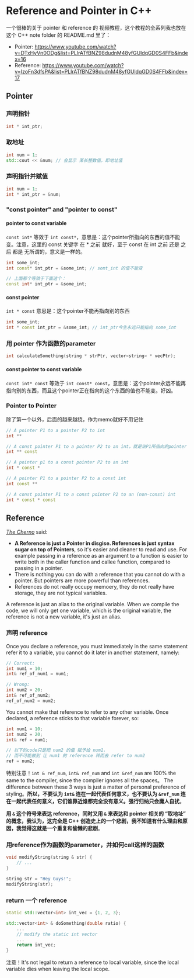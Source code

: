 # Reference and Pointer in C++
一个很棒的关于 pointer 和 reference 的 视频教程，这个教程的全系列我也放在 这个 C++ note folder 的 README.md 里了：
* Pointer: https://www.youtube.com/watch?v=DTxHyVn0ODg&list=PLlrATfBNZ98dudnM48yfGUldqGD0S4FFb&index=16
* Reference: https://www.youtube.com/watch?v=IzoFn3dfsPA&list=PLlrATfBNZ98dudnM48yfGUldqGD0S4FFb&index=17


## Pointer

### 声明指针
```cpp
int * int_ptr;
```

### 取地址
```cpp
int num = 1;
std::cout << &num; // 会显示 某长整数值，即地址值
```

### 声明指针并赋值
```cpp
int num = 1;
int * int_ptr = &num;
```

### "const pointer" and "pointer to const"
#### pointer to const variable
`const int*` 等效于 `int const*`，意思是：这个pointer所指向的东西的值不能变。注意，这里的 const 关键字 在 * 之前 就好，至于 const 在 int 之前 还是 之后 都是 无所谓的，意义是一样的。
```cpp
int some_int;
int const* int_ptr = &some_int; // somt_int 的值不能变

// 上面那个等效于下面这个：
const int* int_ptr = &some_int; 
```

#### const pointer
`int * const` 意思是：这个pointer不能再指向别的东西
```cpp
int some_int;
int * const int_ptr = &some_int; // int_ptr今生永远只能指向 some_int
```

### 用 pointer 作为函数的parameter
```cpp
int calculateSomething(string * strPtr, vector<string> * vecPtr);
```

#### const pointer to const variable
`const int* const` 等效于 `int const* const`，意思是：这个pointer永远不能再指向别的东西，而且这个pointer正在指向的这个东西的值也不能变。好凶。


### Pointer to Pointer
除了第一个以外，后面的越来越绕，作为memo就好不用记住
```cpp
// A pointer P1 to a pointer P2 to int
int **

// A const pointer P1 to a pointer P2 to an int，就是说P1所指向的pointer（即P2）不能变
int ** const

// A pointer p1 to a const pointer P2 to an int
int * const *

// A pointer P1 to a pointer P2 to a const int
int const **

// A const pointer P1 to a const pointer P2 to an (non-const) int
int * const * const
```

## Reference

*[The Cherno](https://www.youtube.com/channel/UCQ-W1KE9EYfdxhL6S4twUNw)* said:
* **A Reference is just a Pointer in disgise. References is just syntax sugar on top of Pointers**, so it's easier and cleaner to read and use. For example passing in a reference as an argument to a function is easier to write both in the caller function and callee function, compared to passing in a pointer.
* There is nothing you can do with a reference that you cannot do with a pointer. But pointers are more powerful than references.
* References do not really occupy memoery, they do not really have storage, they are not typical variables.

A reference is just an alias to the original variable. When we compile the code, we will only get one variable, which is the original variable, the reference is not a new variable, it's just an alias.

### 声明 reference

Once you declare a reference, you must immediately in the same statement refer it to a variable, you cannot do it later in another statement, namely:
```cpp
// Correct:
int num1 = 10;
int& ref_of_num1 = num1;

// Wrong:
int num2 = 20;
int& ref_of_num2;
ref_of_num2 = num2;
```

You cannot make that reference to refer to any other variable. Once declared, a reference sticks to that variable forever, so:
```cpp
int num1 = 10;
int num2 = 20;
int& ref = num1;

// 以下的code只是把 num2 的值 赋予给 num1，
// 而不可能做到 让 num1 的 reference 转而去 refer to num2
ref = num2;
```

特别注意！`int & ref_num`, `int& ref_num` and `int &ref_num` are 100% the same to the compiler, since the compiler ignores all the spaces。
The difference between these 3 ways is just a matter of personal preference of styling。**所以，不要认为 `int&` 连在一起代表任何意义，也不要认为 `&ref_num` 连在一起代表任何意义，它们谁靠近谁都完全没有意义。强行归纳只会庸人自扰**。

**用 `&` 这个符号来表达 reference，同时又用 `&` 来表达和 pointer 相关的 “取地址” 的概念，我认为，这完全是 C++ 创造史上的一个悲剧，我不知道有什么理由和原因，我觉得这就是一个重复和偷懒的悲剧**。

### 用reference作为函数的parameter，并如何call这样的函数
```cpp
void modifyString(string & str) {
    // ...
}

string str = "Hey Guys!";
modifyString(str);
```

### return 一个 reference
```cpp
static std::vector<int> int_vec = {1, 2, 3};

std::vector<int> & doSomething(double ratio) {
    ...
    // modify the static int vector
    ...
    return int_vec;
}
```
注意！It's not legal to return a reference to local variable, since the local variable dies when leaving the local scope.


